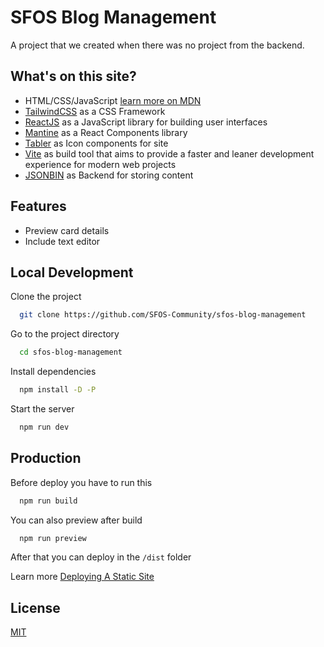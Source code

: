 # SFOS Blog Management

A project that we created when there was no project from the backend.

## What's on this site?

- HTML/CSS/JavaScript [learn more on MDN](https://developer.mozilla.org/en-US/docs/Learn)
- [TailwindCSS](https://daisyui.com) as a CSS Framework
- [ReactJS](https://tailwindcss.com) as a JavaScript library for building user interfaces
- [Mantine](https://mantine.dev/) as a React Components library
- [Tabler](https://tabler-icons-react.vercel.app/) as Icon components for site
- [Vite](https://vitejs.dev/) as build tool that aims to provide a faster and leaner development experience for modern web projects
- [JSONBIN](https://jsonbin.io/) as Backend for storing content

## Features

- Preview card details
- Include text editor

## Local Development

Clone the project

```bash
  git clone https://github.com/SFOS-Community/sfos-blog-management
```

Go to the project directory

```bash
  cd sfos-blog-management
```

Install dependencies

```bash
  npm install -D -P
```

Start the server

```bash
  npm run dev
```

## Production

Before deploy you have to run this

```bash
  npm run build
```

You can also preview after build

```bash
  npm run preview
```

After that you can deploy in the `/dist` folder

Learn more
[Deploying A Static Site](https://vitejs.dev/guide/static-deploy.html#building-the-app)

## License

[MIT](https://choosealicense.com/licenses/mit/)
